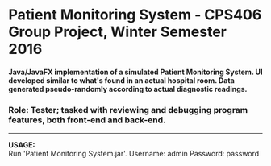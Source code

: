 # Patient Monitoring System - CPS406 Group Project, Winter Semester 2016

#### Java/JavaFX implementation of a simulated Patient Monitoring System. UI developed similar to what's found in an actual hospital room. Data generated pseudo-randomly according to actual diagnostic readings.

### Role: Tester; tasked with reviewing and debugging program features, both front-end and back-end.
---
  **USAGE:**  
    Run 'Patient Monitoring System.jar'.
    Username: admin
    Password: password
